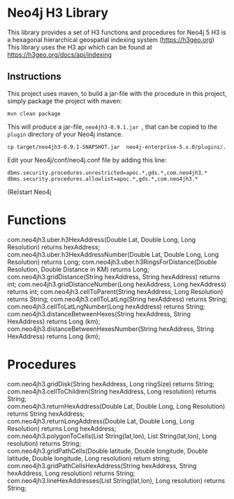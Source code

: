# Neo4j H3 Library 
This library provides a set of H3 functions and procedures for Neo4j 5
H3 is a hexagonal hierarchical geospatial indexing system (https://h3geo.org)
This library uses the H3 api which can be found at https://h3geo.org/docs/api/indexing

Instructions
------------ 

This project uses maven, to build a jar-file with the procedure in this
project, simply package the project with maven:

    mvn clean package

This will produce a jar-file, `neo4jh3-0.9.1.jar `,
that can be copied to the `plugin` directory of your Neo4j instance.

    cp target/neo4jh3-0.9.1-SNAPSHOT.jar  neo4j-enterprise-5.x.0/plugins/.


Edit your Neo4j/conf/neo4j.conf file by adding this line:

    dbms.security.procedures.unrestricted=apoc.*,gds.*,com.neo4jh3.*
	dbms.security.procedures.allowlist=apoc.*,gds.*,com.neo4jh3.*
   
    
(Re)start Neo4j

# Functions
com.neo4jh3.uber.h3HexAddress(Double Lat, Double Long, Long Resolution) returns hexAddress;
com.neo4jh3.uber.h3HexAddressNumber(Double Lat, Double Long, Long Resolution) returns Long;
com.neo4jh3.uber.h3RingsForDistance(Double Resolution, Double Distance in KM) returns Long;
com.neo4jh3.gridDistance(String hexAddress, String hexAddress) returns int;
com.neo4jh3.gridDistanceNumber(Long hexAddress, Long hexAddress) returns int;
com.neo4jh3.cellToParent(String hexAddress, Long Resolution) returns String;
com.neo4jh3.cellToLatLng(String hexAddress) returns String;
com.neo4jh3.cellToLatLngNumber(Long hexAddress) returns String;
com.neo4jh3.distanceBetweenHexes(String hexAddress, String HexAddress) returns Long (km);
com.neo4jh3.distanceBetweenHexesNumber(String hexAddress, String HexAddress) returns Long (km);

    
# Procedures
com.neo4jh3.gridDisk(String hexAddress, Long ringSize) returns String;  
com.neo4jh3.cellToChildren(String hexAddress, Long resolution) returns String;  
com.neo4jh3.returnHexAddress(Double Lat, Double Long, Long Resolution) returns String hexAddress;  
com.neo4jh3.returnLongAddress(Double Lat, Double Long, Long Resolution) returns Long hexAddress;  
com.neo4jh3.polygonToCells(List String(lat,lon), List String(lat,lon), Long resolution) returns String;  
com.neo4jh3.gridPathCells(Double latitude, Double longitude, Double latitude, Double longitude, Long resolution) return string;  
com.neo4jh3.gridPathCellsHexAddress(String hexAddress, String hexAddress, Long resolution) returns String;  
com.neo4jh3.lineHexAddresses(List String(lat,lon), Long resolution) returns String;  